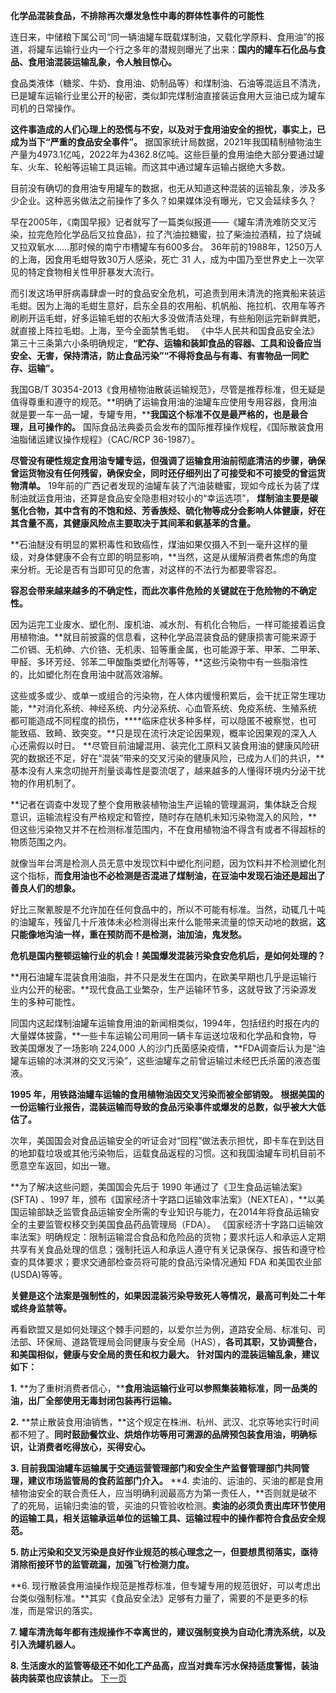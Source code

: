**化学品混装食品，不排除再次爆发急性中毒的群体性事件的可能性**

连日来，中储粮下属公司“同一辆油罐车既载煤制油，又载化学原料、食用油”的报道，将罐车运输行业内一个行之多年的潜规则曝光了出来：**国内的罐车石化品与食品、食用油混装运输乱象，令人触目惊心。**

食品类液体（糖浆、牛奶、食用油、奶制品等）和煤制油、石油等混运且不清洗，已是罐车运输行业里公开的秘密，类似卸完煤制油直接装运食用大豆油已成为罐车司机的日常操作。

**这件事造成的人们心理上的恐慌与不安，以及对于食用油安全的担忧，事实上，已成为当下“严重的食品安全事件”。**
据国家统计局数据，2021年我国精制植物油生产量为4973.1亿吨，2022年为4362.8亿吨。这些巨量的食用油绝大部分要通过罐车、火车、轮船等运输工具运输。而这其中通过罐车运输占据绝大多数。

目前没有确切的食用油专用罐车的数据，也无从知道这种混装的运输乱象，涉及多少企业。这种恶劣做法之前操作了多久？如果媒体没有曝光，它又会延续多久？

早在2005年，《南国早报》记者就写了一篇类似报道——《罐车清洗难防交叉污染，拉完危险化学品后又拉食品》，拉了汽油拉糖蜜，拉了柴油拉酒精，拉了烧碱又拉双氧水……那时候的南宁市槽罐车有600多台。
36年前的1988年，1250万人的上海，因食用毛蚶导致30万人感染，死亡 31 人，成为中国乃至世界史上一次罕见的特定食物相关性甲肝暴发大流行。

而引发这场甲肝病毒肆虐一时的食品安全危机，可追责到用未清洗的拖粪船来装运毛蚶。因为上海的毛蚶生意好，启东全县的农用船、机帆船、拖拉机、农用车等齐刷刷开运毛蚶，好多运输毛蚶的农船大多没做清洁处理，有些船刚运完新鲜粪肥，就直接上阵拉毛蚶。上海，至今全面禁售毛蚶。
《中华人民共和国食品安全法》第三十三条第六小条明确规定，**“贮存、运输和装卸食品的容器、工具和设备应当安全、无害，保持清洁，防止食品污染”“不得将食品与有毒、有害物品一同贮存、运输”。**

我国GB/T 30354-2013《食用植物油散装运输规范》，尽管是推荐标准，但无疑是值得尊重和遵守的规范。**明确了运输食用油的油罐车应使用专用容器，食用油就是要一车一品一罐，专罐专用，****我国这个标准不仅是最严格的，也是最合理，且可操作的。**
国际食品法典委员会发布的国际推荐操作规程，《国际散装食用油脂储运建议操作规程》（CAC/RCP 36-1987）。

**尽管没有硬性规定食用油专罐专运，但强调了运输食用油前彻底清洁的步骤，确保曾运货物没有任何残留，确保安全，同时还仔细列出了可接受和不可接受的曾运货物清单。**
19年前的广西记者发现的油罐车装了汽油装糖蜜，现如今成长为装了煤制油就运食用油，还算是食品安全隐患相对较小的“幸运选项”， **煤制油主要是碳氢化合物，其中含有的不饱和烃、芳香族烃、硫化物等成分会影响人体健康，好在其含量不高，其健康风险点主要取决于其间苯和氨基苯的含量。**

**石油醚没有明显的累积毒性和致癌性，煤油如果仅摄入不到一毫升这样的量级，对身体健康不会有立即的明显影响，**当然，这是从缓解消费者焦虑的角度来分析。无论是否有当即可见的危害，对这样的不法行为都要零容忍。

**容忍会带来越来越多的不确定性，而此次事件危险的关键就在于危险物的不确定性。**

因为运完工业废水、塑化剂、废机油、减水剂、有机化合物后，一样可能接着运食用植物油。**就目前披露的信息看，这种化学品混装食品的健康损害可能来源于二价镉、无机砷、六价铬、无机汞、铅等重金属，也可能源于苯、甲苯、二甲苯、甲醛、多环芳烃、邻苯二甲酸酯类塑化剂等等，**这些污染物中有一些脂溶性的，比如塑化剂在食用油中就高效溶解。

这些或多或少、或单一或组合的污染物，在人体内缓慢积累后，会干扰正常生理功能，**对消化系统、神经系统、内分泌系统、心血管系统、免疫系统、生殖系统都可能造成不同程度的损伤，****临床症状多种多样，可以隐匿不被察觉，也可能致癌、致畸、致突变。**只是现在流行决定论因果观，概率论因果观的深入人心还需假以时日。
**尽管目前油罐混用、装完化工原料又装食用油的健康风险研究的数据还不足，好在“混装”带来的交叉污染的健康风险，已成为人们的共识，**基本没有人来念叨抛开剂量谈毒性是耍流氓了，越来越多的人懂得环境内分泌干扰物的作用机制了。

**记者在调查中发现了整个食用散装植物油生产运输的管理漏洞，集体缺乏合规意识，运输流程没有严格规定和管控，随时存在随机未知污染物混入的风险，**但这些污染物又并不在检测标准范围内，不在食用植物油不得含有或者不得超标的物质范围之内。

就像当年台湾是检测人员无意中发现饮料中塑化剂问题，因为饮料并不检测塑化剂这个指标，**而食用油也不必检测是否混进了煤制油，在豆油中发现石油还是超出了善良人们的想象。**

好比三聚氰胺是不允许加在任何食品中的，所以不可能有标准。当然，动辄几十吨的油罐车，残留几十斤液体未必检测得出来什么能带来流量的惊天动地的数据，**这只能像地沟油一样，重在预防而不是检测，油加油，鬼发愁。**

**危机是国内整顿运输行业的机会！美国爆发混装污染食安危机后，是如何处理的？**

**用石油罐车混装食用油脂，并不只是发生在国内，在欧美早期也几乎是运输行业内公开的秘密。**现代食品工业繁杂，生产运输环节多，这就导致了污染源发生的多种可能性。

同国内这起煤制油罐车运输食用油的新闻相类似，1994年，包括纽约时报在内的大量媒体披露，**一些卡车运输公司用同一辆卡车运送垃圾和化学品和食物，导致美国爆发了一场影响 224,000 人的沙门氏菌感染疫情，**FDA调查后认为是“油罐车运输的冰淇淋的交叉污染”，这些油罐车之前曾运输过未经巴氏杀菌的液态蛋液。

**1995 年，用铁路油罐车运输的食用植物油因交叉污染而被全部销毁。**
**根据美国的一份运输行业报告，混装运输而导致的食品污染事件或爆发的总数，似乎被大大低估了。**

次年，美国国会对食品运输安全的听证会对“回程”做法表示担忧，即卡车在到达目的地卸载垃圾或其他污染物后，运载食品返程的习惯。这和我国油罐车司机目前不愿意空车返回，如出一辙。

**为了解决这些问题，美国国会先后于 1990 年通过了《卫生食品运输法案》(SFTA) 、1997 年，颁布《国家经济十字路口运输效率法案》（NEXTEA），**以美国运输部缺乏监管食品运输安全所需的专业知识与能力，在2014年将食品运输安全的主要监管权移交到美国食品药品管理局（FDA）。
《国家经济十字路口运输效率法案》明确规定：限制运输混合食品和危险品的货物；要求托运人和承运人定期共享有关食品处理的信息；强制托运人和承运人遵守有关记录保存、报告和遵守检查的具体要求；要求交通部检查员将可能的食品污染情况通知 FDA 和美国农业部 (USDA)等等。

**关健是这个法案是强制性的，如果因混装污染导致死人等情况，最高可判处二十年或终身监禁等。**

再看欧盟又是如何处理这个棘手问题的，以爱尔兰为例，道路安全局、标准句、司法部、环保局、道路管理局会同健康与安全局（HAS），**各司其职，又协调整合，和美国相似，健康与安全局的责任和权力最大。**
**针对国内的混装运输乱象，建议如下：**

**1.** **为了重树消费者信心，****食用油运输行业可以参照集装箱标准，同一品类的油，出厂全部使用无毒封闭包装再行运输。**

**2.** **禁止散装食用油销售，**这个规定在株洲、杭州、武汉、北京等地实行时间都不短了。**同时鼓励餐饮业、烘焙作坊等用可溯源的品牌预包装食用油，明确标识，让消费者吃得放心，买得安心。**

**3. 目前我国油罐车运输属于交通运营管理部门和安全生产监督管理部门共同管理，建议市场监管局的食药监部门介入。**
**4. 卖油的、运油的、买油的都是食用植物油安全的联合责任人，应当明确利润最高方为第一责任人，**否则就是破不了的死局，运输归卖油的管，买油的只管验收检测。**卖油的必须负责出库环节使用的运输工具，相关运输承运单位的运输工具、运输过程中的操作都符合食品安全规范。**

**5. 防止污染和交叉污染是良好作业规范的核心理念之一，但要想贯彻落实，亟待消除衔接环节的监管疏漏，加强飞行检测力度。**

**6. 现行散装食用油操作规范是推荐标准，但专罐专用的规范很好，可以考虑出台类似强制标准。**其实《食品安全法》足够有力量了，需要的不是更多的标准，而是常识的落实。

**7. 罐车清洗每年都有违规操作不幸离世的，建议强制变换为自动化清洗系统，以及引入洗罐机器人。**

**8. 生活废水的监管等级还不如化工产品高，应当对粪车污水保持适度警惕，装油装肉装菜也应该禁止。**
[下一页](以色列将从8月开始征召极端正统派犹太人入伍.md)